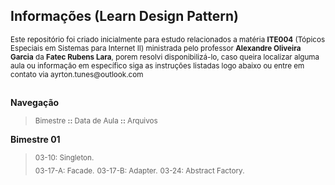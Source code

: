 ## **Informações (Learn Design Pattern)**
<sub>
Este repositório foi criado inicialmente para estudo relacionados a matéria <strong>ITE004</strong> (Tópicos Especiais em Sistemas para Internet II) ministrada
pelo professor <strong>Alexandre Oliveira Garcia</strong> da <strong>Fatec Rubens Lara</strong>, porem resolvi disponibilizá-lo, caso queira localizar alguma aula ou informação em específico siga as instruções listadas 
logo abaixo ou entre em contato via ayrton.tunes@outlook.com
</sub>

##

 **Navegação**
> <sub> Bimestre **::** Data de Aula **::** Arquivos </sub>

**Bimestre 01** 
> <sub> 03-10: Singleton.</sub>  
> <sub> 03-17-A: Facade.</sub>
> <sub> 03-17-B: Adapter.</sub>
> <sub> 03-24: Abstract Factory.</sub>
